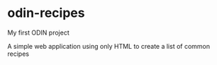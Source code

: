 # odin-recipes
My first ODIN project

A simple web application using only HTML to create a list of common recipes